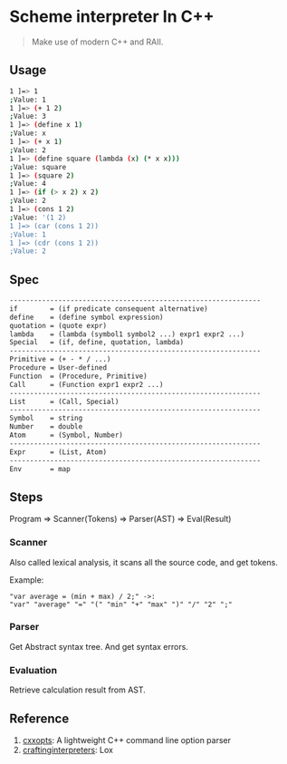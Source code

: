 # Scheme interpreter In C++

> Make use of modern C++ and RAII.

## Usage

```sh
1 ]=> 1
;Value: 1
1 ]=> (+ 1 2)
;Value: 3
1 ]=> (define x 1)
;Value: x
1 ]=> (+ x 1)
;Value: 2
1 ]=> (define square (lambda (x) (* x x)))
;Value: square
1 ]=> (square 2)
;Value: 4
1 ]=> (if (> x 2) x 2)
;Value: 2
1 ]=> (cons 1 2)
;Value: '(1 2)
1 ]=> (car (cons 1 2))
;Value: 1
1 ]=> (cdr (cons 1 2))
;Value: 2
```

## Spec

```txt
--------------------------------------------------------------
if        = (if predicate consequent alternative)
define    = (define symbol expression)
quotation = (quote expr)
lambda    = (lambda (symbol1 symbol2 ...) expr1 expr2 ...)
Special   = (if, define, quotation, lambda)
--------------------------------------------------------------
Primitive = (+ - * / ...)
Procedure = User-defined
Function  = (Procedure, Primitive)
Call      = (Function expr1 expr2 ...)
--------------------------------------------------------------
List      = (Call, Special)
--------------------------------------------------------------
Symbol    = string
Number    = double
Atom      = (Symbol, Number)
--------------------------------------------------------------
Expr      = (List, Atom)
--------------------------------------------------------------
Env       = map
```

## Steps

Program => Scanner(Tokens) => Parser(AST) => Eval(Result)

### Scanner

Also called lexical analysis, it scans all the source code, and get tokens.

Example:

    "var average = (min + max) / 2;" ->:
    "var" "average" "=" "(" "min" "+" "max" ")" "/" "2" ";"

### Parser

Get Abstract syntax tree.
And get syntax errors.

###  Evaluation

Retrieve calculation result from AST.

## Reference

1.  [cxxopts](https://github.com/jarro2783/cxxopts): A lightweight C++ command line option parser
2.  [craftinginterpreters](https://craftinginterpreters.com/a-map-of-the-territory.html): Lox
